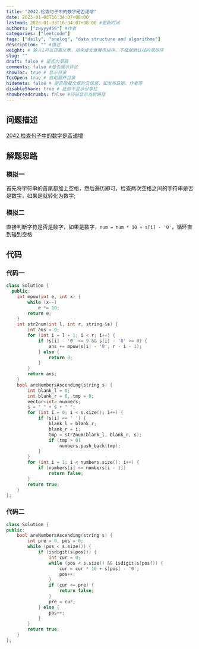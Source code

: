 ```yaml
---
title: "2042.检查句子中的数字是否递增"
date: 2023-01-03T16:34:07+08:00
lastmod: 2023-01-03T16:34:07+08:00 #更新时间
authors: ["zwyyy456"] #作者
categories: ["leetcode"]
tags: ["daily", "analog", "data structure and algorithms"]
description: "" #描述
weight: # 输入1可以顶置文章，用来给文章展示排序，不填就默认按时间排序
slug: ""
draft: false # 是否为草稿
comments: false #是否展示评论
showToc: true # 显示目录
TocOpen: true # 自动展开目录
hidemeta: false # 是否隐藏文章的元信息，如发布日期、作者等
disableShare: true # 底部不显示分享栏
showbreadcrumbs: false #顶部显示当前路径
---
```

## 问题描述
[2042.检查句子中的数字是否递增](https://leetcode.cn/problems/check-if-numbers-are-ascending-in-a-sentence/)

## 解题思路
### 模拟一
首先将字符串的首尾都加上空格，然后遍历即可，检查两次空格之间的字符串是否是数字，如果是就转化为数字;

### 模拟二
直接判断字符是否是数字，如果是数字，`num = num * 10 + s[i] - '0'`，循环直到碰到空格

## 代码
### 代码一
```cpp
class Solution {
  public:
    int mpow(int e, int x) {
        while (x--)
            e *= 10;
        return e;
    }
    int str2num(int l, int r, string &s) {
        int ans = 0;
        for (int i = l + 1; i < r; i++) {
            if (s[i] - '0' <= 9 && s[i] - '0' >= 0) {
                ans += mpow(s[i] - '0', r - i - 1);
            } else {
                return 0;
            }
        }
        return ans;
    }
    bool areNumbersAscending(string s) {
        int blank_l = 0;
        int blank_r = 0, tmp = 0;
        vector<int> numbers;
        s = " " + s + " ";
        for (int i = 0; i < s.size(); i++) {
            if (s[i] == ' ') {
                blank_l = blank_r;
                blank_r = i;
                tmp = str2num(blank_l, blank_r, s);
                if (tmp > 0)
                    numbers.push_back(tmp);
            }
        }
        for (int i = 1; i < numbers.size(); i++) {
            if (numbers[i] <= numbers[i - 1])
                return false;
        }
        return true;
    }
};
```

### 代码二
```cpp
class Solution {
public:
    bool areNumbersAscending(string s) {
        int pre = 0, pos = 0;
        while (pos < s.size()) {
            if (isdigit(s[pos])) {
                int cur = 0;
                while (pos < s.size() && isdigit(s[pos])) {
                    cur = cur * 10 + s[pos] - '0';
                    pos++;
                }
                if (cur <= pre) {
                    return false;
                }
                pre = cur;
            } else {
                pos++;
            }
        }
        return true;
    }
};
```



